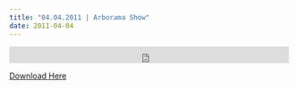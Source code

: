 ```yaml
---
title: "04.04.2011 | Arborama Show"
date: 2011-04-04
---
```


<iframe src="https://archive.org/embed/SNREHotInHere/2011-04-04_Arborama.mp3" width="500" height="30" frameborder="0" webkitallowfullscreen="true" mozallowfullscreen="true" allowfullscreen></iframe>

[Download Here](https://archive.org/download/SNREHotInHere/2011-04-04_Arborama.mp3)
